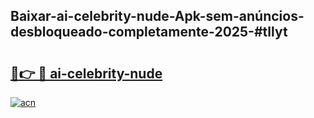 ## Baixar-ai-celebrity-nude-Apk-sem-anúncios-desbloqueado-completamente-2025-#tllyt

# <h2><a href="https://ainizakaria.my?title=ai-celebrity-nude&ref=20M">🔗👉 🔴 ai-celebrity-nude</a></h2>

[![acn](https://github.com/user-attachments/assets/0f9c940e-d8b0-45ae-aac7-cd30a18b3e1c)](https://ainizakaria.my?title=ai-celebrity-nude&ref=20M)

